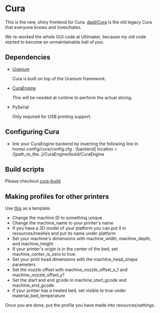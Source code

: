 Cura
====

This is the new, shiny frontend for Cura. [daid/Cura](https://github.com/daid/Cura.git) is the old legacy Cura that everyone knows and loves/hates.

We re-worked the whole GUI code at Ultimaker, because my old code started to become an unmaintainable ball of poo.

Dependencies
------------

* [Uranium](https://github.com/Ultimaker/Uranium)

  Cura is built on top of the Uranium framework.
* [CuraEngine](https://github.com/Ultimaker/CuraEngine)

  This will be needed at runtime to perform the actual slicing.
* PySerial

  Only required for USB printing support.

Configuring Cura
----------------
* link your CuraEngine backend by inserting the following line in home/.config/cura/config.cfg :
[backend]
location = /[path_to_the..]/CuraEngine/build/CuraEngine


Build scripts
-------------

Please checkout [cura-build](https://github.com/Ultimaker/cura-build)


Making profiles for other printers
----------------------------------
Use [this](https://github.com/Ultimaker/Cura/blob/master/resources/settings/ultimaker_original.json) as a template.

* Change the machine ID to something unique
* Change the machine_name to your printer's name
* If you have a 3D model of your platform you can put it in resources/meshes and put its name under platform
* Set your machine's dimensions with machine_width, machine_depth, and machine_height
* If your printer's origin is in the center of the bed, set machine_center_is_zero to true.
* Set your print head dimensions with the machine_head_shape parameters
* Set the nozzle offset with machine_nozzle_offset_x_1 and machine_nozzle_offset_y1
* Set the start and end gcode in machine_start_gcode and machine_end_gcode
* If your printer has a heated bed, set visible to true under material_bed_temperature

Once you are done, put the profile you have made into resources/settings.

